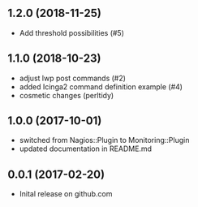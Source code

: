 ## 1.2.0 (2018-11-25)
- Add threshold possibilities (#5)

## 1.1.0 (2018-10-23)
- adjust lwp post commands (#2)
- added Icinga2 command definition example (#4)
- cosmetic changes (perltidy)

## 1.0.0 (2017-10-01)
- switched from Nagios::Plugin to Monitoring::Plugin
- updated documentation in README.md

## 0.0.1 (2017-02-20)
- Inital release on github.com

